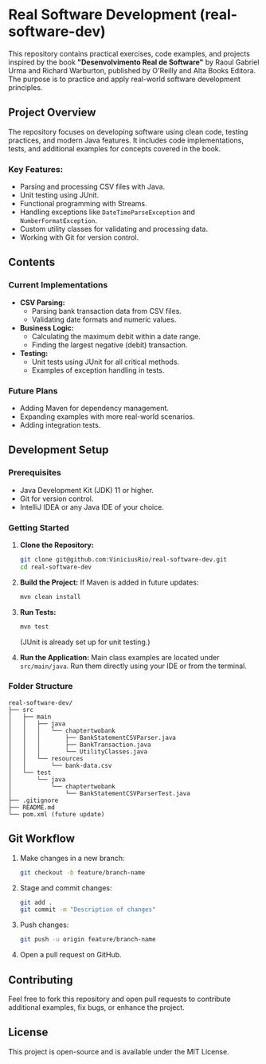 # Real Software Development (real-software-dev)

This repository contains practical exercises, code examples, and projects inspired by the book **"Desenvolvimento Real de Software"** by Raoul Gabriel Urma and Richard Warburton, published by O'Reilly and Alta Books Editora. The purpose is to practice and apply real-world software development principles.

## Project Overview
The repository focuses on developing software using clean code, testing practices, and modern Java features. It includes code implementations, tests, and additional examples for concepts covered in the book.

### Key Features:
- Parsing and processing CSV files with Java.
- Unit testing using JUnit.
- Functional programming with Streams.
- Handling exceptions like `DateTimeParseException` and `NumberFormatException`.
- Custom utility classes for validating and processing data.
- Working with Git for version control.

## Contents

### Current Implementations
- **CSV Parsing:**
  - Parsing bank transaction data from CSV files.
  - Validating date formats and numeric values.
- **Business Logic:**
  - Calculating the maximum debit within a date range.
  - Finding the largest negative (debit) transaction.
- **Testing:**
  - Unit tests using JUnit for all critical methods.
  - Examples of exception handling in tests.

### Future Plans
- Adding Maven for dependency management.
- Expanding examples with more real-world scenarios.
- Adding integration tests.

## Development Setup

### Prerequisites
- Java Development Kit (JDK) 11 or higher.
- Git for version control.
- IntelliJ IDEA or any Java IDE of your choice.

### Getting Started

1. **Clone the Repository:**
   ```bash
   git clone git@github.com:ViniciusRio/real-software-dev.git
   cd real-software-dev
   ```

2. **Build the Project:**
   If Maven is added in future updates:
   ```bash
   mvn clean install
   ```

3. **Run Tests:**
   ```bash
   mvn test
   ```
   (JUnit is already set up for unit testing.)

4. **Run the Application:**
   Main class examples are located under `src/main/java`. Run them directly using your IDE or from the terminal.

### Folder Structure
```
real-software-dev/
├── src
│   ├── main
│   │   ├── java
│   │   │   └── chaptertwobank
│   │   │       ├── BankStatementCSVParser.java
│   │   │       ├── BankTransaction.java
│   │   │       └── UtilityClasses.java
│   │   └── resources
│   │       └── bank-data.csv
│   └── test
│       └── java
│           └── chaptertwobank
│               └── BankStatementCSVParserTest.java
├── .gitignore
├── README.md
└── pom.xml (future update)
```

## Git Workflow
1. Make changes in a new branch:
   ```bash
   git checkout -b feature/branch-name
   ```
2. Stage and commit changes:
   ```bash
   git add .
   git commit -m "Description of changes"
   ```
3. Push changes:
   ```bash
   git push -u origin feature/branch-name
   ```
4. Open a pull request on GitHub.

## Contributing
Feel free to fork this repository and open pull requests to contribute additional examples, fix bugs, or enhance the project.

## License
This project is open-source and is available under the MIT License.


